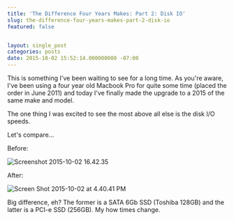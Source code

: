 ```yaml
---
title: 'The Difference Four Years Makes: Part 2: Disk IO'
slug: the-difference-four-years-makes-part-2-disk-io
featured: false


layout: single_post
categories: posts
date: 2015-10-02 15:52:14.000000000 -07:00
---
```


This is something I've been waiting to see for a long time. As you're aware, I've been using a four year old Macbook Pro for quite some time (placed the order in June 2011) and today I've finally made the upgrade to a 2015 of the same make and model.

The one thing I was excited to see the most above all else is the disk I/O speeds.

Let's compare…

Before:

![Screenshot 2015-10-02 16.42.35](/assets/images/2015/10/Screenshot-2015-10-02-16.42.35.png?resize=525%2C565&ssl=1)

After:

![Screen Shot 2015-10-02 at 4.40.41 PM](/assets/images/2015/10/Screen-Shot-2015-10-02-at-4.40.41-PM.png?resize=525%2C565&ssl=1)

Big difference, eh? The former is a SATA 6Gb SSD (Toshiba 128GB) and the latter is a PCI-e SSD (256GB). My how times change.

